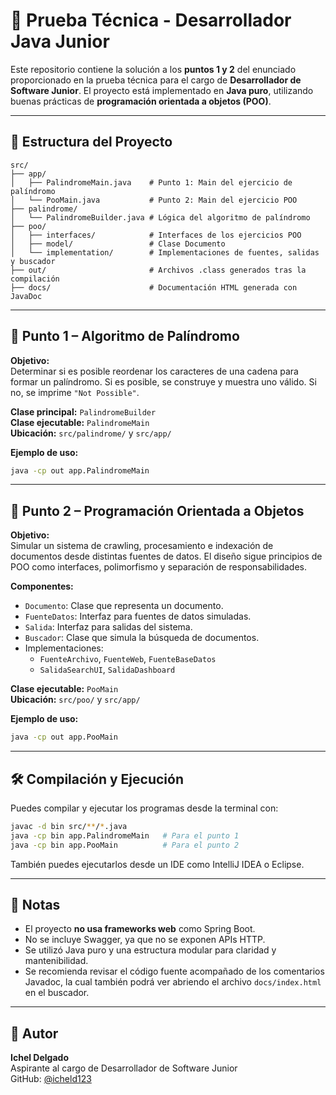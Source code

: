 # 🧪 Prueba Técnica - Desarrollador Java Junior

Este repositorio contiene la solución a los **puntos 1 y 2** del enunciado proporcionado en la prueba técnica para el cargo de **Desarrollador de Software Junior**. El proyecto está implementado en **Java puro**, utilizando buenas prácticas de **programación orientada a objetos (POO)**.

---

## 📁 Estructura del Proyecto

```
src/
├── app/
│   ├── PalindromeMain.java    # Punto 1: Main del ejercicio de palíndromo
│   └── PooMain.java           # Punto 2: Main del ejercicio POO
├── palindrome/
│   └── PalindromeBuilder.java # Lógica del algoritmo de palíndromo
├── poo/
│   ├── interfaces/            # Interfaces de los ejercicios POO
│   ├── model/                 # Clase Documento
│   └── implementation/        # Implementaciones de fuentes, salidas y buscador
├── out/                       # Archivos .class generados tras la compilación
├── docs/                      # Documentación HTML generada con JavaDoc
```

---

## 🧠 Punto 1 – Algoritmo de Palíndromo

**Objetivo:**  
Determinar si es posible reordenar los caracteres de una cadena para formar un palíndromo. Si es posible, se construye y muestra uno válido. Si no, se imprime `"Not Possible"`.

**Clase principal:** `PalindromeBuilder`  
**Clase ejecutable:** `PalindromeMain`  
**Ubicación:** `src/palindrome/` y `src/app/`

**Ejemplo de uso:**
```bash
java -cp out app.PalindromeMain
```

---

## 🧱 Punto 2 – Programación Orientada a Objetos

**Objetivo:**  
Simular un sistema de crawling, procesamiento e indexación de documentos desde distintas fuentes de datos. El diseño sigue principios de POO como interfaces, polimorfismo y separación de responsabilidades.

**Componentes:**

- `Documento`: Clase que representa un documento.
- `FuenteDatos`: Interfaz para fuentes de datos simuladas.
- `Salida`: Interfaz para salidas del sistema.
- `Buscador`: Clase que simula la búsqueda de documentos.
- Implementaciones:
  - `FuenteArchivo`, `FuenteWeb`, `FuenteBaseDatos`
  - `SalidaSearchUI`, `SalidaDashboard`

**Clase ejecutable:** `PooMain`  
**Ubicación:** `src/poo/` y `src/app/`

**Ejemplo de uso:**
```bash
java -cp out app.PooMain
```

---

## 🛠️ Compilación y Ejecución

Puedes compilar y ejecutar los programas desde la terminal con:

```bash
javac -d bin src/**/*.java
java -cp bin app.PalindromeMain   # Para el punto 1
java -cp bin app.PooMain          # Para el punto 2
```

También puedes ejecutarlos desde un IDE como IntelliJ IDEA o Eclipse.

---

## 🧾 Notas

- El proyecto **no usa frameworks web** como Spring Boot.
- No se incluye Swagger, ya que no se exponen APIs HTTP.
- Se utilizó Java puro y una estructura modular para claridad y mantenibilidad.
- Se recomienda revisar el código fuente acompañado de los comentarios Javadoc, la cual también podrá ver abriendo el archivo `docs/index.html` en el buscador.

---

## 👤 Autor

**Ichel Delgado**  
Aspirante al cargo de Desarrollador de Software Junior  
GitHub: [@icheld123](https://github.com/icheld123)
